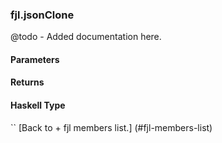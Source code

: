 ### fjl.jsonClone
@todo - Added documentation here.

#### Parameters

#### Returns
 
#### Haskell Type
``
[Back to  + fjl members list.]
(#fjl-members-list)
